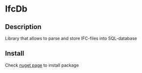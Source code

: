 # IfcDb

## Description
Library that allows to parse and store IFC-files into SQL-database

## Install
Check [nuget page](https://www.nuget.org/packages/IfcDb/1.0.0) to install package
